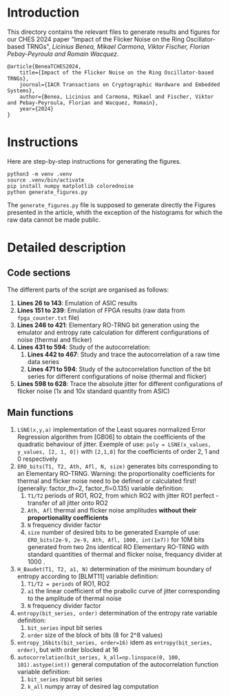 # Introduction

This directory contains the relevant files to generate results and figures for our CHES 2024 paper "Impact of the Flicker Noise on the Ring Oscillator-based TRNGs", _Licinius Benea, Mikael Carmona, Viktor Fischer, Florian Pebay-Peyroula and Romain Wacquez_.

```
@article{BeneaTCHES2024,
	title={Impact of the Flicker Noise on the Ring Oscillator-based TRNGs},
	journal={IACR Transactions on Cryptographic Hardware and Embedded Systems},
	author={Benea, Licinius and Carmona, Mikael and Fischer, Viktor and Pebay-Peyroula, Florian and Wacquez, Romain},
	year={2024}
}
```

# Instructions

Here are step-by-step instructions for generating the figures.

```
python3 -m venv .venv
source .venv/bin/activate
pip install numpy matplotlib colorednoise
python generate_figures.py
```
The `generate_figures.py` file is supposed to generate directly the Figures presented in the article, whith the exception of the histograms for which the raw data cannot be made public.

# Detailed description

## Code sections

The different parts of the script are organised as follows:
1. **Lines 26 to 143**: Emulation of ASIC results 
2. **Lines 151 to 239**: Emulation of FPGA results (raw data from `fpga_counter.txt` file)
3. **Lines 246 to 421**: Elementary RO-TRNG bit generation using the emulator and entropy rate calculation for different configurations of noise (thermal and flicker)
4. **Lines 431 to 594**: Study of the autocorrelation:
   1. **Lines 442 to 467**: Study and trace the autocorrelation of a raw time data series
   2. **Lines 471 to 594**: Study of the autocorrelation function of the bit series for different configurations of noise (thermal and flicker)
5. **Lines 598 to 628**: Trace the absolute jitter for different configurations of flicker noise (1x and 10x standard quantity from ASIC)

## Main functions

1. `LSNE(x,y,a)` implementation of the Least squares normalized Error Regression algorithm from [GB06] to obtain the coefficients of the quadratic behaviour of jitter. Exemple of use: `poly = LSNE(x_values, y_values, [2, 1, 0])`  with `[2,1,0]` for the coefficients of order 2, 1 and 0 respectively
2. `ERO_bits(T1, T2, Ath, Afl, N, size)` generates bits corresponding to an Elementary RO-TRNG. Warning: the proportionality coefficients for thermal and flicker noise need to be defined or calculated first! (generally: factor_th=2, factor_fl=0.135)
variable definition:
   1. `T1/T2` periods of RO1, RO2, from which RO2 with jitter RO1 perfect - transfer of all jitter onto RO2 
   2. `Ath, Afl` thermal and flicker noise amplitudes **without their proportionality coefficients**
   3. `N` frequency divider factor
   4. `size` number of desired bits to be generated
Example of use: `ERO_bits(2e-9, 2e-9, Ath, Afl, 1000, int(1e7))` for 10M  bits generated from two 2ns identical RO Elementary RO-TRNG with standard quantities of thermal and flicker noise, frequancy divider at 1000 .
3. `H_Baudet(T1, T2, a1, N)` determination of the minimum boundary of entropy according to [BLMT11] variable definition:
   1. `T1/T2 = periods` of RO1, RO2
   2. `a1` the linear coefficient of the prabolic curve of jitter corresponding to the amplitude of thermal noise 
   3. `N` frequency divider factor
4. `entropy(bit_series, order)` determination of the entropy rate variable definition:
   1. `bit_series` input bit series
   2. `order` size of the block of bits (8 for 2^8 values)
5. `entropy_16bits(bit_series, order=16)` idem as `entropy(bit_series, order)`, but with order blocked at 16 
6. `autocorrelation(bit_series, k_all=np.linspace(0, 100, 101).astype(int))` general computation of the autocorrelation function variable definition:
   1. `bit_series` input bit series
   2. `k_all` numpy array of desired lag computation 
